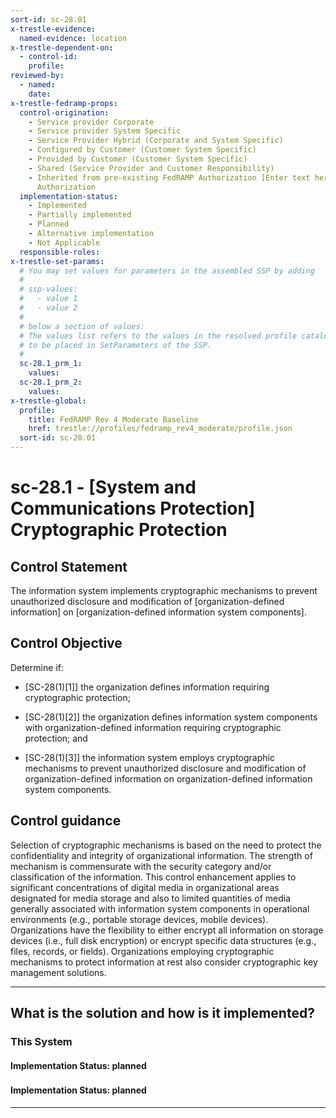 ```yaml
---
sort-id: sc-28.01
x-trestle-evidence:
  named-evidence: location
x-trestle-dependent-on:
  - control-id:
    profile:
reviewed-by:
  - named:
    date:
x-trestle-fedramp-props:
  control-origination:
    - Service provider Corporate
    - Service provider System Specific
    - Service Provider Hybrid (Corporate and System Specific)
    - Configured by Customer (Customer System Specific)
    - Provided by Customer (Customer System Specific)
    - Shared (Service Provider and Customer Responsibility)
    - Inherited from pre-existing FedRAMP Authorization [Enter text here], Date of
      Authorization
  implementation-status:
    - Implemented
    - Partially implemented
    - Planned
    - Alternative implementation
    - Not Applicable
  responsible-roles:
x-trestle-set-params:
  # You may set values for parameters in the assembled SSP by adding
  #
  # ssp-values:
  #   - value 1
  #   - value 2
  #
  # below a section of values:
  # The values list refers to the values in the resolved profile catalog, and the ssp-values represent new values
  # to be placed in SetParameters of the SSP.
  #
  sc-28.1_prm_1:
    values:
  sc-28.1_prm_2:
    values:
x-trestle-global:
  profile:
    title: FedRAMP Rev 4 Moderate Baseline
    href: trestle://profiles/fedramp_rev4_moderate/profile.json
  sort-id: sc-28.01
---
```


# sc-28.1 - \[System and Communications Protection\] Cryptographic Protection

## Control Statement

The information system implements cryptographic mechanisms to prevent unauthorized disclosure and modification of [organization-defined information] on [organization-defined information system components].

## Control Objective

Determine if:

- \[SC-28(1)[1]\] the organization defines information requiring cryptographic protection;

- \[SC-28(1)[2]\] the organization defines information system components with organization-defined information requiring cryptographic protection; and

- \[SC-28(1)[3]\] the information system employs cryptographic mechanisms to prevent unauthorized disclosure and modification of organization-defined information on organization-defined information system components.

## Control guidance

Selection of cryptographic mechanisms is based on the need to protect the confidentiality and integrity of organizational information. The strength of mechanism is commensurate with the security category and/or classification of the information. This control enhancement applies to significant concentrations of digital media in organizational areas designated for media storage and also to limited quantities of media generally associated with information system components in operational environments (e.g., portable storage devices, mobile devices). Organizations have the flexibility to either encrypt all information on storage devices (i.e., full disk encryption) or encrypt specific data structures (e.g., files, records, or fields). Organizations employing cryptographic mechanisms to protect information at rest also consider cryptographic key management solutions.

______________________________________________________________________

## What is the solution and how is it implemented?

<!-- For implementation status enter one of: implemented, partial, planned, alternative, not-applicable -->

<!-- Note that the list of rules under ### Rules: is read-only and changes will not be captured after assembly to JSON -->

### This System

<!-- Add implementation prose for the main This System component for control: sc-28.1 -->

#### Implementation Status: planned

### 

<!-- Add control implementation description here for control: sc-28.1 -->

#### Implementation Status: planned

______________________________________________________________________
